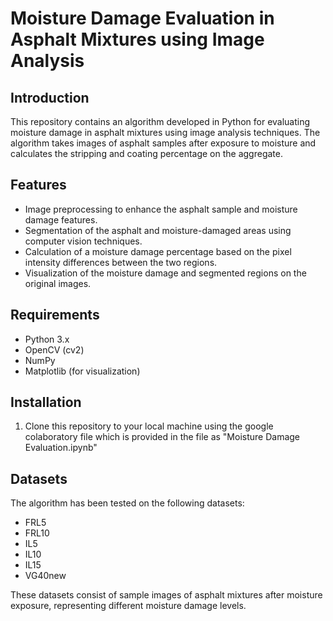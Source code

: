 
# Moisture Damage Evaluation in Asphalt Mixtures using Image Analysis

## Introduction

This repository contains an algorithm developed in Python for evaluating moisture damage in asphalt mixtures using image analysis techniques. The algorithm takes images of asphalt samples after exposure to moisture and calculates the stripping and coating percentage on the aggregate.

## Features

- Image preprocessing to enhance the asphalt sample and moisture damage features.
- Segmentation of the asphalt and moisture-damaged areas using computer vision techniques.
- Calculation of a moisture damage percentage based on the pixel intensity differences between the two regions.
- Visualization of the moisture damage and segmented regions on the original images.

## Requirements

- Python 3.x
- OpenCV (cv2)
- NumPy
- Matplotlib (for visualization)

## Installation

1. Clone this repository to your local machine using the google colaboratory file which is provided in the file as "Moisture Damage Evaluation.ipynb"

## Datasets
The algorithm has been tested on the following datasets:

- FRL5
- FRL10
- IL5
- IL10
- IL15
- VG40new
  
These datasets consist of sample images of asphalt mixtures after moisture exposure, representing different moisture damage levels.


